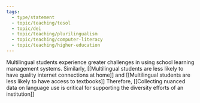 ```yaml
---
tags:
  - type/statement
  - topic/teaching/tesol
  - topic/dei
  - topic/teaching/plurilingualism
  - topic/teaching/computer-literacy
  - topic/teaching/higher-education
---
```

Multilingual students experience greater challenges in using school learning management systems. Similarly, [[Multilingual students are less likely to have quality internet connections at home]] and [[Multilingual students are less likely to have access to textbooks]] Therefore, [[Collecting nuanced data on language use is critical for supporting the diversity efforts of an institution]]